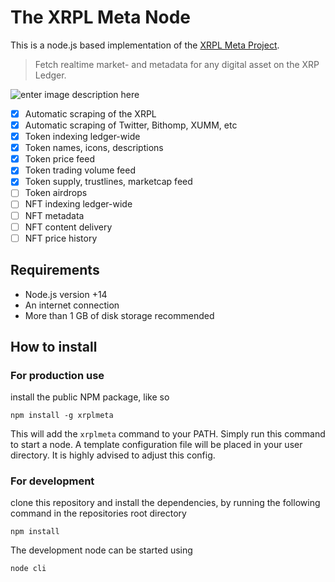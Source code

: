 # The XRPL Meta Node

This is a node.js based implementation of the [XRPL Meta Project](https://xrplmeta.org).

> Fetch realtime market- and metadata for any digital asset on the XRP Ledger.

![enter image description here](https://static.xrplmeta.org/node-flowchart.svg)

 - [x] Automatic scraping of the XRPL
 - [x] Automatic scraping of Twitter, Bithomp, XUMM, etc
 - [x] Token indexing ledger-wide
 - [x] Token names, icons, descriptions
 - [x] Token price feed
 - [x] Token trading volume feed
 - [x] Token supply, trustlines, marketcap feed
 - [ ] Token airdrops
 - [ ] NFT indexing ledger-wide
 - [ ] NFT metadata
 - [ ] NFT content delivery
 - [ ] NFT price history 

## Requirements

 - Node.js version +14
 - An internet connection
 - More than 1 GB of disk storage recommended

## How to install

### For production use

 install the public NPM package, like so

    npm install -g xrplmeta

This will add the `xrplmeta` command to your PATH. Simply run this command to start a node. A template configuration file will be placed in your user directory. It is highly advised to adjust this config.


### For development

clone this repository and install the dependencies, by running the following command in the repositories root directory

    npm install

The development node can be started using

    node cli

